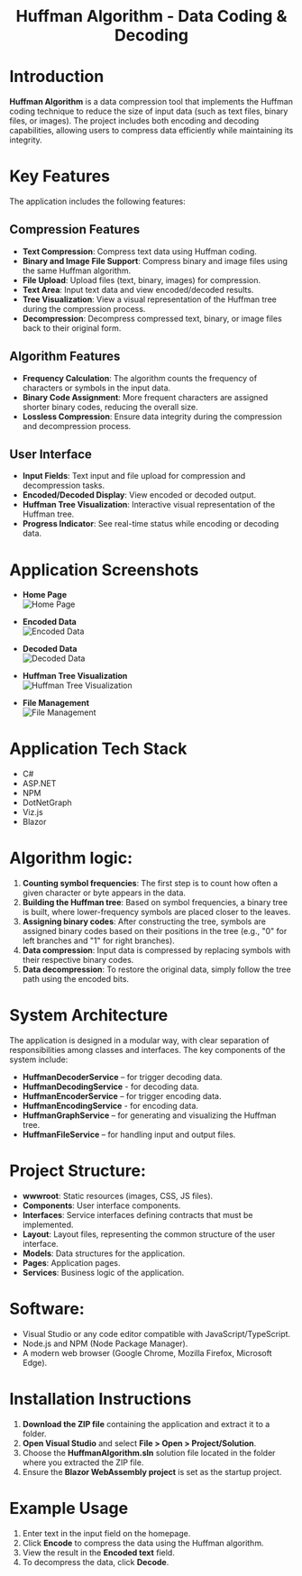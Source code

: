 <div align="center">
  <h1 style="display: inline; vertical-align: middle;">Huffman Algorithm - Data Coding & Decoding</h1>
</div>

# Introduction
**Huffman Algorithm** is a data compression tool that implements the Huffman coding technique to reduce the size of input data (such as text files, binary files, or images). The project includes both encoding and decoding capabilities, allowing users to compress data efficiently while maintaining its integrity. 

# Key Features
The application includes the following features:

## Compression Features
- **Text Compression**: Compress text data using Huffman coding.
- **Binary and Image File Support**: Compress binary and image files using the same Huffman algorithm.
- **File Upload**: Upload files (text, binary, images) for compression.
- **Text Area**: Input text data and view encoded/decoded results.
- **Tree Visualization**: View a visual representation of the Huffman tree during the compression process.
- **Decompression**: Decompress compressed text, binary, or image files back to their original form.

## Algorithm Features
- **Frequency Calculation**: The algorithm counts the frequency of characters or symbols in the input data.
- **Binary Code Assignment**: More frequent characters are assigned shorter binary codes, reducing the overall size.
- **Lossless Compression**: Ensure data integrity during the compression and decompression process.

## User Interface
- **Input Fields**: Text input and file upload for compression and decompression tasks.
- **Encoded/Decoded Display**: View encoded or decoded output.
- **Huffman Tree Visualization**: Interactive visual representation of the Huffman tree.
- **Progress Indicator**: See real-time status while encoding or decoding data.
  
# Application Screenshots
- **Home Page**  
  ![Home Page](https://drive.usercontent.google.com/download?id=11TMJaq8iJ68UsQ_bWTpoRA5EQY1Toj7-&export=view&authuser=0)

- **Encoded Data**  
  ![Encoded Data](https://drive.usercontent.google.com/download?id=1jRmZBKmuqlITgBkAwErLfrZGNY3E5cME&export=view&authuser=0)

- **Decoded Data**  
  ![Decoded Data](https://drive.usercontent.google.com/download?id=11OtEudVZRsY8Gd4rJ1TXGJ1qIaj59Ku6&export=view&authuser=0)

- **Huffman Tree Visualization**  
  ![Huffman Tree Visualization](https://drive.usercontent.google.com/download?id=1MGoHG3fUuNN_govIkIXCfAQ6LNCHo8D7&export=view&authuser=0)

- **File Management**  
  ![File Management](https://drive.usercontent.google.com/download?id=1gl42-7wwWCMLYMkqW10FP8DU0HjbzV5W&export=view&authuser=0)

# Application Tech Stack
  - C#
  - ASP.NET 
  - NPM
  - DotNetGraph 
  - Viz.js 
  - Blazor
    
# Algorithm logic:
1. **Counting symbol frequencies**: The first step is to count how often a given character or byte appears in the data.
2. **Building the Huffman tree**: Based on symbol frequencies, a binary tree is built, where lower-frequency symbols are placed closer to the leaves.
3. **Assigning binary codes**: After constructing the tree, symbols are assigned binary codes based on their positions in the tree (e.g., "0" for left branches and "1" for right branches).
4. **Data compression**: Input data is compressed by replacing symbols with their respective binary codes.
5. **Data decompression**: To restore the original data, simply follow the tree path using the encoded bits.

# System Architecture
The application is designed in a modular way, with clear separation of responsibilities among classes and interfaces. The key components of the system include:

- **HuffmanDecoderService** – for trigger decoding data.
- **HuffmanDecodingService** - for decoding data.
- **HuffmanEncoderService** – for trigger encoding data.
- **HuffmanEncodingService** - for encoding data.
- **HuffmanGraphService** – for generating and visualizing the Huffman tree.
- **HuffmanFileService** – for handling input and output files.

# Project Structure:
- **wwwroot**: Static resources (images, CSS, JS files).
- **Components**: User interface components.
- **Interfaces**: Service interfaces defining contracts that must be implemented.
- **Layout**: Layout files, representing the common structure of the user interface.
- **Models**: Data structures for the application.
- **Pages**: Application pages.
- **Services**: Business logic of the application.
  
# Software:
- Visual Studio or any code editor compatible with JavaScript/TypeScript.
- Node.js and NPM (Node Package Manager).
- A modern web browser (Google Chrome, Mozilla Firefox, Microsoft Edge).

# Installation Instructions
1. **Download the ZIP file** containing the application and extract it to a folder.
2. **Open Visual Studio** and select **File > Open > Project/Solution**.
3. Choose the **HuffmanAlgorithm.sln** solution file located in the folder where you extracted the ZIP file.
4. Ensure the **Blazor WebAssembly project** is set as the startup project.

# Example Usage
1. Enter text in the input field on the homepage.
2. Click **Encode** to compress the data using the Huffman algorithm.
3. View the result in the **Encoded text** field.
4. To decompress the data, click **Decode**.


